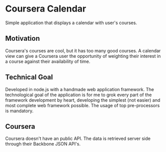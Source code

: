 # Coursera Calendar #

Simple application that displays a calendar with user's courses.

## Motivation ##

Coursera's courses are cool, but it has too many good courses. A calendar view can give a Coursera user the opportunity of weighting their interest in a course against their availability of time.

## Technical Goal ##

Developed in node.js with a handmade web application framework. The technological goal of the application is for me to grok every part of the framework development by heart, developing the simplest (not easier) and most complete web framework possible. The usage of top pre-processors is mandatory.

## Coursera ##

Coursera doesn't have an public API. The data is retrieved server side through their Backbone JSON API's.
